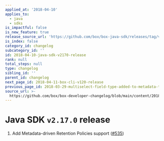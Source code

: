 ```yaml
---
applied_at: '2018-04-10'
applies_to:
  - java
  - sdks
is_impactful: false
is_new_feature: true
release_source_url: 'https://github.com/box/box-java-sdk/releases/tag/v2.17.0'
is_index: false
category_id: changelog
subcategory_id: ''
id: 2018-04-10-java-sdk-v2170-release
rank: null
total_steps: null
type: changelog
sibling_id: ''
parent_id: changelog
next_page_id: 2018-04-11-box-cli-v120-release
previous_page_id: 2018-03-29-multiselect-field-type-added-to-metadata-templates
source_url: >-
  https://github.com/box/box-developer-changelog/blob/main/content/2018/04-10-java-sdk-v2170-release.md
---
```

# Java SDK `v2.17.0` release

1. Add Metadata-driven Retention Policies support ([#535](https://github.com/box/box-java-sdk/pull/535))
